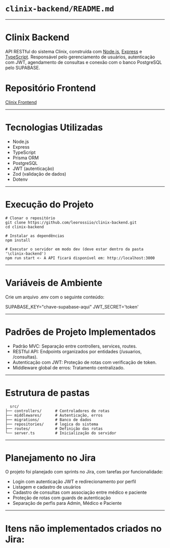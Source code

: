 # `clinix-backend/README.md`

---

# Clinix Backend

API RESTful do sistema Clinix, construída com [Node.js](https://nodejs.org/), [Express](https://expressjs.com/) e [TypeScript](https://www.typescriptlang.org/). 
Responsável pelo gerenciamento de usuários, autenticação com JWT, agendamento de consultas e conexão com o banco PostgreSQL pelo SUPABASE.


# Repositório Frontend

[Clinix Frontend](https://github.com/leorossiio/clinix-frontend)

---

# Tecnologias Utilizadas

  - Node.js
  - Express
  - TypeScript
  - Prisma ORM
  - PostgreSQL
  - JWT (autenticação)
  - Zod (validação de dados)
  - Dotenv

---

# Execução do Projeto

```prompt
# Clonar o repositório
git clone https://github.com/leorossiio/clinix-backend.git
cd clinix-backend

# Instalar as dependências
npm install

# Executar o servidor em modo dev (deve estar dentro da pasta '\clinix-backend')
npm run start <- A API ficará disponível em: http://localhost:3000
```

---

# Variáveis de Ambiente

Crie um arquivo .env com o seguinte conteúdo:

SUPABASE_KEY="chave-supabase-aqui"
JWT_SECRET='token'

---

# Padrões de Projeto Implementados

  - Padrão MVC: Separação entre controllers, services, routes.
  - RESTful API: Endpoints organizados por entidades (/usuarios, /consultas).
  - Autenticação com JWT: Proteção de rotas com verificação de token.
  - Middleware global de erros: Tratamento centralizado.

---

# Estrutura de pastas
```Pastas
  src/
├── controllers/      # Controladores de rotas
├── middlewares/      # Autenticação, erros
├── migrations/       # Banco de dados
├── repositories/     # logica do sistema
├── routes/           # Definição das rotas
└── server.ts         # Inicialização do servidor
```

---

# Planejamento no Jira
O projeto foi planejado com sprints no Jira, com tarefas por funcionalidade:

  - Login com autenticação JWT e redirecionamento por perfil
  - Listagem e cadastro de usuários
  - Cadastro de consultas com associação entre médico e paciente
  - Proteção de rotas com guards de autenticação
  - Separação de perfis para Admin, Médico e Paciente

---

# Itens não implementados criados no Jira:

